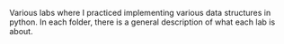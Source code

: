 Various labs where I practiced implementing various data structures in python. In each folder, there is a general description of what each lab is about.
